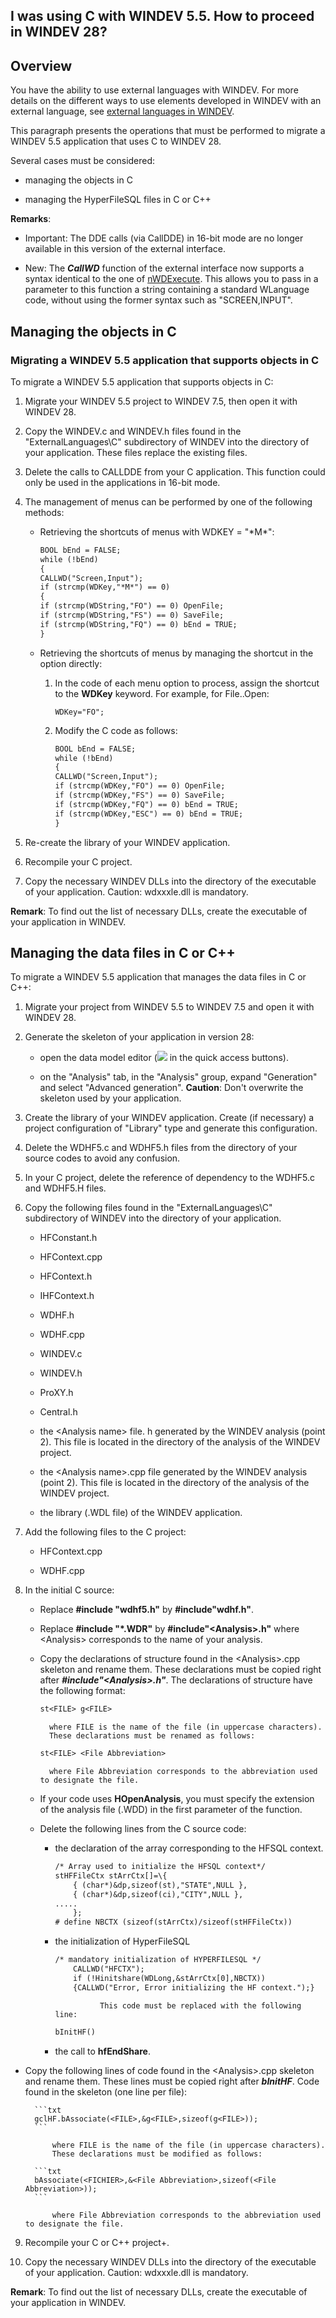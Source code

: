 


## I was using C with WINDEV 5.5. How to proceed in WINDEV 28? 
			



<a name="NOTE1"></a>
<a name="NOTE1_1"></a>


## Overview
<a name="overview_ELTTEXTE000216"></a>
You have the ability to use external languages with WINDEV. For more details on the different ways to use elements developed in WINDEV with an external language, see [external languages in WINDEV](../LangageExt/7510002.md).

This paragraph presents the operations that must be performed to migrate a WINDEV 5.5 application that uses C to WINDEV 28.

Several cases must be considered:

- managing the objects in C

- managing the HyperFileSQL files in C or C++




**Remarks**:

- Important: The DDE calls (via CallDDE) in 16-bit mode are no longer available in this version of the external interface.

- New: The ***CallWD*** function of the external interface now supports a syntax identical to the one of [nWDExecute](../LangageExt/7513015.md). This allows you to pass in a parameter to this function a string containing a standard WLanguage code, without using the former syntax such as "SCREEN,INPUT".




<a name="NOTE2"></a>
<a name="NOTE2_1"></a>


## Managing the objects in C
<a name="managing_the_objects_ELTTEXTE000240"></a>


### Migrating a WINDEV 5.5 application that supports objects in C
<a name="migrating_windev_55_application_that_supports_objects_ELTPARAGRAPHE000038"></a>

To migrate a WINDEV 5.5 application that supports objects in C: 

1. Migrate your WINDEV 5.5 project to WINDEV 7.5, then open it with WINDEV 28.

2. Copy the WINDEV.c and WINDEV.h files found in the "ExternalLanguages\\C" subdirectory of WINDEV into the directory of your application. These files replace the existing files.

3. Delete the calls to CALLDDE from your C application. This function could only be used in the applications in 16-bit mode.

4. The management of menus can be performed by one of the following methods:

	- Retrieving the shortcuts of menus with WDKEY = "\*M\*":
			
		```txt
		BOOL bEnd = FALSE;
		while (!bEnd)
		{
		CALLWD("Screen,Input");
		if (strcmp(WDKey,"*M*") == 0)
		{
		if (strcmp(WDString,"FO") == 0) OpenFile;
		if (strcmp(WDString,"FS") == 0) SaveFile;
		if (strcmp(WDString,"FQ") == 0) bEnd = TRUE;
		}
		```


	- Retrieving the shortcuts of menus by managing the shortcut in the option directly:

		1. In the code of each menu option to process, assign the shortcut to the **WDKey** keyword. For example, for File..Open:
						
			```wl
			WDKey="FO";
			```


		2. Modify the C code as follows: 
						
			```txt
			BOOL bEnd = FALSE;
			while (!bEnd)
			{
			CALLWD("Screen,Input");
			if (strcmp(WDKey,"FO") == 0) OpenFile;
			if (strcmp(WDKey,"FS") == 0) SaveFile;
			if (strcmp(WDKey,"FQ") == 0) bEnd = TRUE;
			if (strcmp(WDKey,"ESC") == 0) bEnd = TRUE;
			}
			```





5. Re-create the library of your WINDEV application.

6. Recompile your C project.

7. Copy the necessary WINDEV DLLs into the directory of the executable of your application. Caution: wdxxxle.dll is mandatory.




**Remark**: To find out the list of necessary DLLs, create the executable of your application in WINDEV.

<a name="NOTE3"></a>
<a name="NOTE3_1"></a>


## Managing the data files in C or C++
<a name="managing_the_data_files_ELTTEXTE000264"></a>
To migrate a WINDEV 5.5 application that manages the data files in C or C++: 

1. Migrate your project from WINDEV 5.5 to WINDEV 7.5 and open it with WINDEV 28.

2. Generate the skeleton of your application in version 28: 

	- open the data model editor (![](https://doc.pcsoft.fr/en-US/images/image.awp?langid=3&name=Ico_Analyse.gif)
 in the quick access buttons). 

	- on the "Analysis" tab, in the "Analysis" group, expand "Generation" and select "Advanced generation".
			**Caution**: Don't overwrite the skeleton used by your application.




3. Create the library of your WINDEV application. Create (if necessary) a project configuration of "Library" type and generate this configuration.

4. Delete the WDHF5.c and WDHF5.h files from the directory of your source codes to avoid any confusion.

5. In your C project, delete the reference of dependency to the WDHF5.c and WDHF5.H files.

6. Copy the following files found in the "ExternalLanguages\\C" subdirectory of WINDEV into the directory of your application.

	- HFConstant.h

	- HFContext.cpp

	- HFContext.h

	- IHFContext.h

	- WDHF.h

	- WDHF.cpp

	- WINDEV.c

	- WINDEV.h

	- ProXY.h

	- Central.h

	- the &lt;Analysis name&gt; file. h generated by the WINDEV analysis (point 2). This file is located in the directory of the analysis of the WINDEV project.

	- the &lt;Analysis name&gt;.cpp file generated by the WINDEV analysis (point 2). This file is located in the directory of the analysis of the WINDEV project.

	- the library (.WDL file) of the WINDEV application.




7. Add the following files to the C project:

	- HFContext.cpp

	- WDHF.cpp




8. In the initial C source:

	- Replace **#include "wdhf5.h"** by **#include"wdhf.h"**.

	- Replace **#include "\*.WDR"** by **#include"&lt;Analysis&gt;.h"** where &lt;Analysis&gt; corresponds to the name of your analysis.

	- Copy the declarations of structure found in the &lt;Analysis&gt;.cpp skeleton and rename them. These declarations must be copied right after ***#include"&lt;Analysis&gt;.h"***.
			The declarations of structure have the following format: 
			
		```txt
		st<FILE> g<FILE>
		```

			where FILE is the name of the file (in uppercase characters).
			These declarations must be renamed as follows:
			
		```txt
		st<FILE> <File Abbreviation>
		```

			where File Abbreviation corresponds to the abbreviation used to designate the file.

	- If your code uses **HOpenAnalysis**, you must specify the extension of the analysis file (.WDD) in the first parameter of the function.

	- Delete the following lines from the C source code: 

		- the declaration of the array corresponding to the HFSQL context.
						
			```txt
			/* Array used to initialize the HFSQL context*/
			stHFFileCtx stArrCtx[]=\{
				{ (char*)&dp,sizeof(st),"STATE",NULL },
				{ (char*)&dp,sizeof(ci),"CITY",NULL },
			.....
				};
			# define NBCTX (sizeof(stArrCtx)/sizeof(stHFFileCtx))
			```


		- the initialization of HyperFileSQL
						
			```txt
			/* mandatory initialization of HYPERFILESQL */
				CALLWD("HFCTX");
				if (!Hinitshare(WDLong,&stArrCtx[0],NBCTX)) 
				{CALLWD("Error, Error initializing the HF context.");}
			```

						This code must be replaced with the following line:
						
			```txt
			bInitHF()
			```


		- the call to **hfEndShare**.




- Copy the following lines of code found in the &lt;Analysis&gt;.cpp skeleton and rename them. These lines must be copied right after ***bInitHF***. 
			Code found in the skeleton (one line per file):
			
		```txt
		gclHF.bAssociate(<FILE>,&g<FILE>,sizeof(g<FILE>));
		```

			where FILE is the name of the file (in uppercase characters).
			These declarations must be modified as follows: 
			
		```txt
		bAssociate(<FICHIER>,&<File Abbreviation>,sizeof(<File Abbreviation>));
		```

			where File Abbreviation corresponds to the abbreviation used to designate the file.

9. Recompile your C or C++ project+.

10. Copy the necessary WINDEV DLLs into the directory of the executable of your application. 
	Caution: wdxxxle.dll is mandatory.




**Remark**: To find out the list of necessary DLLs, create the executable of your application in WINDEV.


